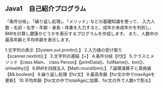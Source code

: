## Java1　自己紹介プログラム

「条件分岐」、「繰り返し処理」、「メソッド」などの基礎知識を使って、
入力人数・名前・名字・年齢・身長・体重を入力すると、成年か未成年かを判別し、BMIを計算し健康かどうかを表示するプログラムを作成します。
また、人数中の最高年齢と平均年齢を表示します。

1.文字列の表示【System.out.println();】
2.入力値の受け取り【scanner.nextInt();】
3.文字列の連結【+】
4.条件分岐【if文】
5.クラスとメソッド【class Main、 class Person】【printData()、fullName()、bmi()、isHealthy()】
6.BMIを四捨五入【Math.round(bmi);】
7.論理演算子と真偽値【&& boolean】
8.繰り返し処理【for文】
9.最高年齢【for文の中でmaxAgeを更新】
10.平均年齢【for文の中でtotalAgeに加算、for文の外で人数nで割る】
